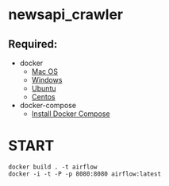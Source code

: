# newsapi_crawler


## Required:

- docker
    - [Mac OS](https://docs.docker.com/docker-for-mac/install/)
    - [Windows](https://docs.docker.com/docker-for-windows/install/)
    - [Ubuntu](https://docs.docker.com/install/linux/docker-ce/ubuntu/#install-docker-ce)
    - [Centos](https://docs.docker.com/install/linux/docker-ce/centos/#install-docker-ce)
- docker-compose
    - [Install Docker Compose](https://docs.docker.com/compose/install/)
    
    
# START
    docker build . -t airflow
    docker -i -t -P -p 8080:8080 airflow:latest